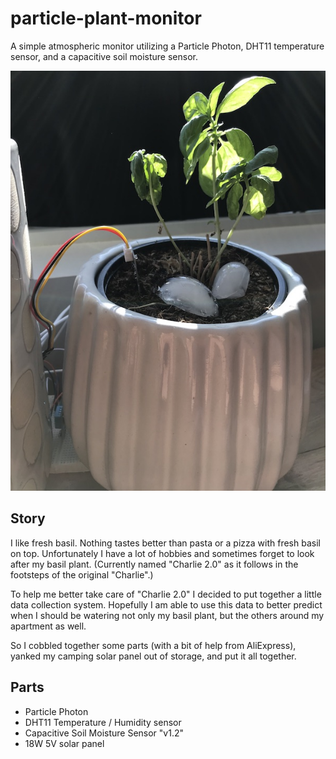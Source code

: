 # particle-plant-monitor
A simple atmospheric monitor utilizing a Particle Photon, DHT11 temperature sensor, and a capacitive soil moisture sensor.

![setup](setup.jpg)

## Story
I like fresh basil.  Nothing tastes better than pasta or a pizza with fresh basil on top.  Unfortunately I have a lot of hobbies and sometimes forget to look after my basil plant.  (Currently named "Charlie 2.0" as it follows in the footsteps of the original "Charlie".)

To help me better take care of "Charlie 2.0" I decided to put together a little data collection system.  Hopefully I am able to use this data to better predict when I should be watering not only my basil plant, but the others around my apartment as well.

So I cobbled together some parts (with a bit of help from AliExpress), yanked my camping solar panel out of storage, and put it all together.

## Parts
- Particle Photon
- DHT11 Temperature / Humidity sensor
- Capacitive Soil Moisture Sensor "v1.2"
- 18W 5V solar panel
